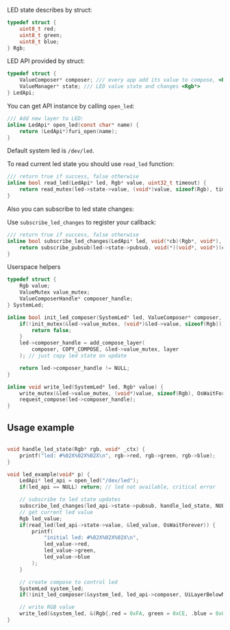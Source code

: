 LED state describes by struct:

```C
typedef struct {
    uint8_t red;
    uint8_t green;
    uint8_t blue; 
} Rgb;
```

LED API provided by struct:

```C
typedef struct {
    ValueComposer* composer; /// every app add its value to compose, <Rgb*>
    ValueManager* state; /// LED value state and changes <Rgb*>
} LedApi;
```

You can get API instance by calling `open_led`:

```C
/// Add new layer to LED:
inline LedApi* open_led(const char* name) {
    return (LedApi*)furi_open(name);
}
```

Default system led is `/dev/led`.

To read current led state you should use `read_led` function:

```C
/// return true if success, false otherwise
inline bool read_led(LedApi* led, Rgb* value, uint32_t timeout) {
    return read_mutex(led->state->value, (void*)value, sizeof(Rgb), timeout);
}
```

Also you can subscribe to led state changes:

Use `subscribe_led_changes` to register your callback:

```C
/// return true if success, false otherwise
inline bool subscribe_led_changes(LedApi* led, void(*cb)(Rgb*, void*), void* ctx) {
    return subscribe_pubsub(led->state->pubsub, void(*)(void*, void*)(cb), ctx);
}
```

Userspace helpers

```C
typedef struct {
    Rgb value;
    ValueMutex value_mutex;
    ValueComposerHandle* composer_handle;
} SystemLed;

inline bool init_led_composer(SystemLed* led, ValueComposer* composer, uint32_t layer) {
    if(!init_mutex(&led->value_mutex, (void*)&led->value, sizeof(Rgb))) {
        return false;
    }
    led->composer_handle = add_compose_layer(
        composer, COPY_COMPOSE, &led->value_mutex, layer
    ); // just copy led state on update

    return led->composer_handle != NULL;
}

inline void write_led(SystemLed* led, Rgb* value) {
    write_mutex(&led->value_mutex, (void*)value, sizeof(Rgb), OsWaitForever);
    request_compose(led->composer_handle);
}
```


## Usage example

```C

void handle_led_state(Rgb* rgb, void* _ctx) {
    printf("led: #%02X%02X%02X\n", rgb->red, rgb->green, rgb->blue);
}

void led_example(void* p) {
    LedApi* led_api = open_led("/dev/led");
    if(led_api == NULL) return; // led not available, critical error

    // subscribe to led state updates
    subscribe_led_changes(led_api->state->pubsub, handle_led_state, NULL);
    // get current led value
    Rgb led_value;
    if(read_led(led_api->state->value, &led_value, OsWaitForever)) {
        printf(
            "initial led: #%02X%02X%02X\n",
            led_value->red,
            led_value->green,
            led_value->blue
        );
    }

    // create compose to control led
    SystemLed system_led;
    if(!init_led_composer(&system_led, led_api->composer, UiLayerBelowNotify)) return;

    // write RGB value
    write_led(&system_led, &(Rgb{.red = 0xFA, green = 0xCE, .blue = 0x8D}));
}
```
